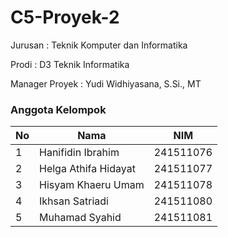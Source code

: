 # C5-Proyek-2

Jurusan : Teknik Komputer dan Informatika

Prodi : D3 Teknik Informatika

Manager Proyek : Yudi Widhiyasana, S.Si., MT

### Anggota Kelompok

| No | Nama                 | NIM       |
| -- | -------------------- | --------- |
| 1  | Hanifidin Ibrahim    | 241511076 |
| 2  | Helga Athifa Hidayat | 241511077 |
| 3  | Hisyam Khaeru Umam   | 241511078 |
| 4  | Ikhsan Satriadi      | 241511080 |
| 5  | Muhamad Syahid       | 241511081 |
